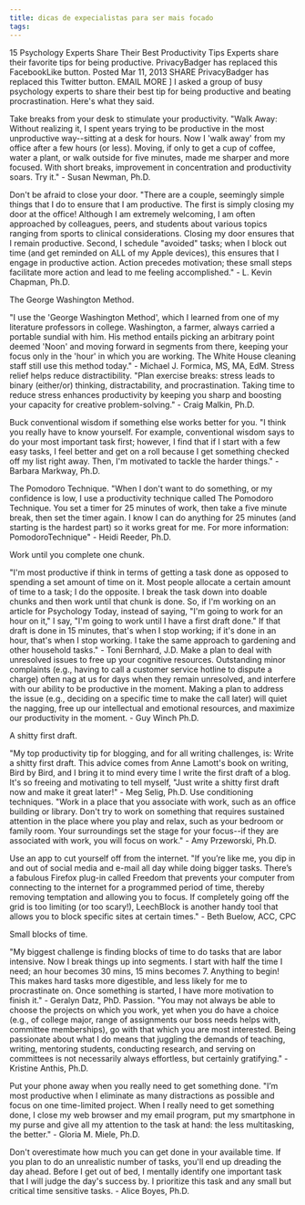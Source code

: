 ```yaml
---
title: dicas de expecialistas para ser mais focado
tags:
---
```



15 Psychology Experts Share Their Best Productivity Tips
Experts share their favorite tips for being productive.
PrivacyBadger has replaced this FacebookLike button. Posted Mar 11, 2013
SHARE
PrivacyBadger has replaced this Twitter button.
EMAIL
MORE
]
I asked a group of busy psychology experts to share their best tip for being productive and beating procrastination. Here's what they said.

Take breaks from your desk to stimulate your productivity.  "Walk Away: Without realizing it, I spent years trying to be productive in the most unproductive way--sitting at a desk for hours. Now I 'walk away' from my office after a few hours (or less). Moving, if only to get a cup of coffee, water a plant, or walk outside for five minutes, made me sharper and more focused.  With short breaks, improvement in concentration and productivity soars. Try it."  - Susan Newman, Ph.D.

Don't be afraid to close your door.  "There are a couple, seemingly simple things that I do to ensure that I am productive. The first is simply closing my door at the office! Although I am extremely welcoming, I am often approached by colleagues, peers, and students about various topics ranging from sports to clinical considerations. Closing my door ensures that I remain productive. Second, I schedule "avoided" tasks; when I block out time (and get reminded on ALL of my Apple devices), this ensures that I engage in productive action. Action precedes motivation; these small steps facilitate more action and lead to me feeling accomplished." - L. Kevin Chapman, Ph.D.




The George Washington Method.

"I use the 'George Washington Method', which I learned from one of my literature professors in college. Washington, a farmer, always carried a portable sundial with him. His method entails picking an arbitrary point deemed 'Noon' and moving forward in segments from there, keeping your focus only in the 'hour' in which you are working. The White House cleaning staff still use this method today." - Michael J. Formica, MS, MA, EdM.
Stress relief helps reduce distractibility. "Plan exercise breaks: stress leads to binary (either/or) thinking, distractability, and procrastination. Taking time to reduce stress enhances productivity by keeping you sharp and boosting your capacity for creative problem-solving." - Craig Malkin, Ph.D.

Buck conventional wisdom if something else works better for you. "I think you really have to know yourself. For example, conventional wisdom says to do your most important task first; however, I find that if I start with a few easy tasks, I feel better and get on a roll because I get something checked off my list right away. Then, I'm motivated to tackle the harder things." - Barbara Markway, Ph.D.  

The Pomodoro Technique. "When I don't want to do something, or my confidence is low, I use a productivity technique called The Pomodoro Technique. You set a timer for 25 minutes of work, then take a five minute break, then set the timer again. I know I can do anything for 25 minutes (and starting is the hardest part) so it works great for me. For more information: PomodoroTechnique" - Heidi Reeder, Ph.D.




Work until you complete one chunk.

"I'm most productive if think in terms of getting a task done as opposed to spending a set amount of time on it. Most people allocate a certain amount of time to a task; I do the opposite. I break the task down into doable chunks and then work until that chunk is done. So, if I'm working on an article for Psychology Today, instead of saying, "I'm going to work for an hour on it," I say, "I'm going to work until I have a first draft done." If that draft is done in 15 minutes, that's when I stop working; if it's done in an hour, that's when I stop working. I take the same approach to gardening and other household tasks." - Toni Bernhard, J.D.
Make a plan to deal with unresolved issues to free up your cognitive resources. Outstanding minor complaints (e.g., having to call a customer service hotline to dispute a charge) often nag at us for days when they remain unresolved, and interfere with our ability to be productive in the moment. Making a plan to address the issue (e.g., deciding on a specific time to make the call later) will quiet the nagging, free up our intellectual and emotional resources, and maximize our productivity in the moment. - Guy Winch Ph.D.




A shitty first draft.

"My top productivity tip for blogging, and for all writing challenges, is: Write a shitty first draft. This advice comes from Anne Lamott's book on writing, Bird by Bird, and I bring it to mind every time I write the first draft of a blog. It's so freeing and motivating to tell myself, "Just write a shitty first draft now and make it great later!" - Meg Selig, Ph.D.
Use conditioning techniques. "Work in a place that you associate with work, such as an office building or library.  Don't try to work on something that requires sustained attention in the place where you play and relax, such as your bedroom or family room.  Your surroundings set the stage for your focus--if they are associated with work, you will focus on work." - Amy Przeworski, Ph.D.

Use an app to cut yourself off from the internet. "If you’re like me, you dip in and out of social media and e-mail all day while doing bigger tasks. There’s a fabulous Firefox plug-in called Freedom that prevents your computer from connecting to the internet for a programmed period of time, thereby removing temptation and allowing you to focus. If completely going off the grid is too limiting (or too scary!), LeechBlock is another handy tool that allows you to block specific sites at certain times." - Beth Buelow, ACC, CPC




Small blocks of time.

"My biggest challenge is finding blocks of time to do tasks that are labor intensive. Now I break things up into segments. I start with half the time I need; an hour becomes 30 mins, 15 mins becomes 7. Anything to begin! This makes hard tasks more digestible, and less likely for me to procrastinate on. Once something is started, I have more motivation to finish it." - Geralyn Datz, PhD.
Passion. "You may not always be able to choose the projects on which you work, yet when you do have a choice (e.g., of college major, range of assignments our boss needs helps with, committee memberships), go with that which you are most interested. Being passionate about what I do means that juggling the demands of teaching, writing, mentoring students, conducting research, and serving on committees is not necessarily always effortless, but certainly gratifying." - Kristine Anthis, Ph.D.

Put your phone away when you really need to get something done. "I’m most productive when I eliminate as many distractions as possible and focus on one time-limited project.  When I really need to get something done, I close my web browser and my email program, put my smartphone in my purse and give all my attention to the task at hand: the less multitasking, the better." - Gloria M. Miele, Ph.D.

Don't overestimate how much you can get done in your available time. If you plan to do an unrealistic number of tasks, you'll end up dreading the day ahead. Before I get out of bed, I mentally identify one important task that I will judge the day's success by. I prioritize this task and any small but critical time sensitive tasks. - Alice Boyes, Ph.D.
